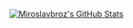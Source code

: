 [![Miroslavbroz's GitHub Stats](https://github-readme-stats.vercel.app/api?username=miroslavbroz&show_icons=true&theme=radical&include_all_commits=true&count_private=true)](https://github.com/anuraghazra/github-readme-stats)
